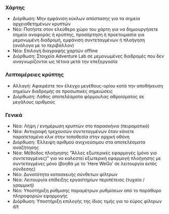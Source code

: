 
### Χάρτης
- Διόρθωση: Μην εμφάνιση κύκλων απόστασης για τα σημεία αρχειοθετημένων κρυπτών
- Νέο: Πατήστε στον ελεύθερο χώρο του χάρτη για να δημιουργήσετε σημείο αναφοράς ή κρύπτης, προσάρτηση ή προετοιμασία για μεμονωμένη διαδρομή, εμφάνιση συντεταγμένων ή πλοήγηση (ανάλογα με το περιβάλλον)
- Νέα: Επιλογή διαγραφής χαρτών offline
- Διόρθωση: Στοιχεία Adventure Lab σε μεμονωμένες διαδρομές που δεν αναγνωρίζονται ως τέτοια μετά την επεξεργασία

### Λεπτομέρειες κρύπτης
- Αλλαγή: Αφαιρέστε τον έλεγχο μεγέθους-ορίου κατά την αποθήκευση σημείων διαδρομής σε προσωπικές σημειώσεις
- Διόρθωση: Λάθος αποτελέσματα φόρμουλας αθροίσματος σε μεγάλους αριθμούς

### Γενικά
- Νέα: Λήψη / ενημέρωση κρυπτών στο παρασκήνιο (πειραματικό)
- Νέα: Αντιγραφή τρεχουσών συντεταγμένων όταν κάνετε παρατεταμένο κλικ στην τοποθεσία στην αρχική οθόνη
- Διόρθωση: Έλλειψη αριθμού ανιχνεύσιμου στα αποτελέσματα αναζήτησης
- Νέα: Μέθοδος πλοήγησης "Άλλες εξωτερικές εφαρμογές (μόνο για συντεταγμένες)" για να καλεστεί εξωτερική εφαρμογή πλοήγησης με συντεταγμένες μόνο (βοηθά με το 'Here WeGo' σε λειτουργία εκτός σύνδεσης)
- Νέο: Δυνατότητα κατασκευής σύνθετων φίλτρων
- Νέα: Λειτουργία επίδειξης εργαστηρίων περιπέτειας (τυχαία / γραμμική)
- Νέο: Υποστήριξη ρύθμισης παραμέτρων ρυθμίσεων από το παράθυρο πληροφοριών εφαρμογής
- Διόρθωση: Υποστήριξη επιλογής της ίδιας τιμής για το εύρος φίλτρων d/t
